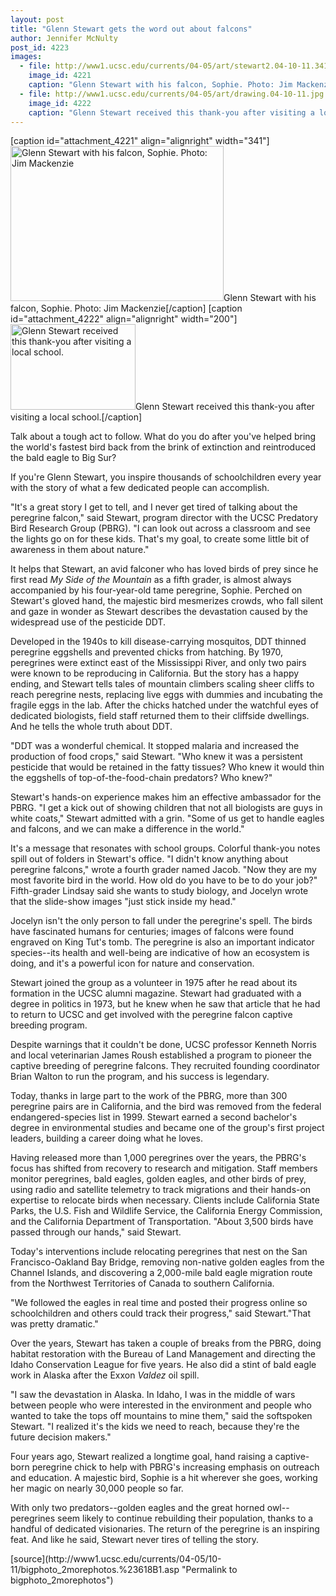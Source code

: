 ```yaml
---
layout: post
title: "Glenn Stewart gets the word out about falcons"
author: Jennifer McNulty
post_id: 4223
images:
  - file: http://www1.ucsc.edu/currents/04-05/art/stewart2.04-10-11.341.jpg
    image_id: 4221
    caption: "Glenn Stewart with his falcon, Sophie. Photo: Jim Mackenzie"
  - file: http://www1.ucsc.edu/currents/04-05/art/drawing.04-10-11.jpg
    image_id: 4222
    caption: "Glenn Stewart received this thank-you after visiting a local school."
---
```


[caption id="attachment_4221" align="alignright" width="341"]<a href="http://localhost/mysite/wp-content/uploads/2004/10/stewart2.04-10-11.341.jpg"><img class="size-full wp-image-4221" src="http://localhost/mysite/wp-content/uploads/2004/10/stewart2.04-10-11.341.jpg" alt="Glenn Stewart with his falcon, Sophie. Photo: Jim Mackenzie" width="341" height="248" /></a>Glenn Stewart with his falcon, Sophie. Photo: Jim Mackenzie[/caption]
[caption id="attachment_4222" align="alignright" width="200"]<a href="http://localhost/mysite/wp-content/uploads/2004/10/drawing.04-10-11.jpg"><img class="size-full wp-image-4222" src="http://localhost/mysite/wp-content/uploads/2004/10/drawing.04-10-11.jpg" alt="Glenn Stewart received this thank-you after visiting a local school." width="200" height="137" /></a>Glenn Stewart received this thank-you after visiting a local school.[/caption]
<a name="content" id="content"></a>
<p>
  Talk about a tough act to follow. What do you do after you've helped bring the world's fastest bird back from the brink of extinction and reintroduced the bald eagle to Big Sur?
</p>
<p>
  If you're Glenn Stewart, you inspire thousands of schoolchildren every year with the story of what a few dedicated people can accomplish.
</p>
<p>
  "It's a great story I get to tell, and I never get tired of talking about the peregrine falcon," said Stewart, program director with the UCSC Predatory Bird Research Group (PBRG). "I can look out across a classroom and see the lights go on for these kids. That's my goal, to create some little bit of awareness in them about nature."
</p>
<p>
  It helps that Stewart, an avid falconer who has loved birds of prey since he first read <i>My Side of the Mountain</i> as a fifth grader, is almost always accompanied by his four-year-old tame peregrine, Sophie. Perched on Stewart's gloved hand, the majestic bird mesmerizes crowds, who fall silent and gaze in wonder as Stewart describes the devastation caused by the widespread use of the pesticide DDT.
</p>
<p>
  Developed in the 1940s to kill disease-carrying mosquitos, DDT thinned peregrine eggshells and prevented chicks from hatching. By 1970, peregrines were extinct east of the Mississippi River, and only two pairs were known to be reproducing in California. But the story has a happy ending, and Stewart tells tales of mountain climbers scaling sheer cliffs to reach peregrine nests, replacing live eggs with dummies and incubating the fragile eggs in the lab. After the chicks hatched under the watchful eyes of dedicated biologists, field staff returned them to their cliffside dwellings. And he tells the whole truth about DDT.
</p>
<p>
  "DDT was a wonderful chemical. It stopped malaria and increased the production of food crops," said Stewart. "Who knew it was a persistent pesticide that would be retained in the fatty tissues? Who knew it would thin the eggshells of top-of-the-food-chain predators? Who knew?"
</p>
<p>
  Stewart's hands-on experience makes him an effective ambassador for the PBRG. "I get a kick out of showing children that not all biologists are guys in white coats," Stewart admitted with a grin. "Some of us get to handle eagles and falcons, and we can make a difference in the world."
</p>
<p>
  It's a message that resonates with school groups. Colorful thank-you notes spill out of folders in Stewart's office. "I didn't know anything about peregrine falcons," wrote a fourth grader named Jacob. "Now they are my most favorite bird in the world. How old do you have to be to do your job?" Fifth-grader Lindsay said she wants to study biology, and Jocelyn wrote that the slide-show images "just stick inside my head."
</p>
<p>
  Jocelyn isn't the only person to fall under the peregrine's spell. The birds have fascinated humans for centuries; images of falcons were found engraved on King Tut's tomb. The peregrine is also an important indicator species--its health and well-being are indicative of how an ecosystem is doing, and it's a powerful icon for nature and conservation.
</p>
<p>
  Stewart joined the group as a volunteer in 1975 after he read about its formation in the UCSC alumni magazine. Stewart had graduated with a degree in politics in 1973, but he knew when he saw that article that he had to return to UCSC and get involved with the peregrine falcon captive breeding program.
</p>
<p>
  Despite warnings that it couldn't be done, UCSC professor Kenneth Norris and local veterinarian James Roush established a program to pioneer the captive breeding of peregrine falcons. They recruited founding coordinator Brian Walton to run the program, and his success is legendary.
</p>
<p>
  Today, thanks in large part to the work of the PBRG, more than 300 peregrine pairs are in California, and the bird was removed from the federal endangered-species list in 1999. Stewart earned a second bachelor's degree in environmental studies and became one of the group's first project leaders, building a career doing what he loves.
</p>
<p>
  Having released more than 1,000 peregrines over the years, the PBRG's focus has shifted from recovery to research and mitigation. Staff members monitor peregrines, bald eagles, golden eagles, and other birds of prey, using radio and satellite telemetry to track migrations and their hands-on expertise to relocate birds when necessary. Clients include California State Parks, the U.S. Fish and Wildlife Service, the California Energy Commission, and the California Department of Transportation. "About 3,500 birds have passed through our hands," said Stewart.
</p>
<p>
  Today's interventions include relocating peregrines that nest on the San Francisco-Oakland Bay Bridge, removing non-native golden eagles from the Channel Islands, and discovering a 2,000-mile bald eagle migration route from the Northwest Territories of Canada to southern California.
</p>
<p>
  "We followed the eagles in real time and posted their progress online so schoolchildren and others could track their progress," said Stewart."That was pretty dramatic."
</p>
<p>
  Over the years, Stewart has taken a couple of breaks from the PBRG, doing habitat restoration with the Bureau of Land Management and directing the Idaho Conservation League for five years. He also did a stint of bald eagle work in Alaska after the Exxon <i>Valdez</i> oil spill.
</p>
<p>
  "I saw the devastation in Alaska. In Idaho, I was in the middle of wars between people who were interested in the environment and people who wanted to take the tops off mountains to mine them," said the softspoken Stewart. "I realized it's the kids we need to reach, because they're the future decision makers."
</p>
<p>
  Four years ago, Stewart realized a longtime goal, hand raising a captive-born peregrine chick to help with PBRG's increasing emphasis on outreach and education. A majestic bird, Sophie is a hit wherever she goes, working her magic on nearly 30,000 people so far.
</p>
<p>
  With only two predators--golden eagles and the great horned owl--peregrines seem likely to continue rebuilding their population, thanks to a handful of dedicated visionaries. The return of the peregrine is an inspiring feat. And like he said, Stewart never tires of telling the story.
</p>
[source](http://www1.ucsc.edu/currents/04-05/10-11/bigphoto_2morephotos.%23618B1.asp "Permalink to bigphoto_2morephotos")
